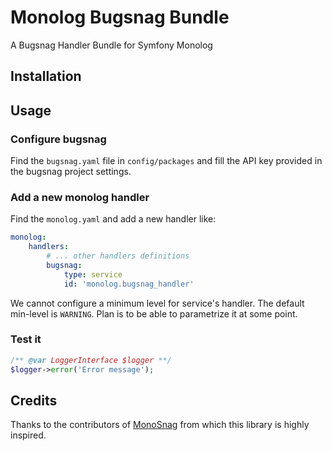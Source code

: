 # Monolog Bugsnag Bundle
A Bugsnag Handler Bundle for Symfony Monolog

## Installation

## Usage

### Configure bugsnag

Find the `bugsnag.yaml` file in `config/packages` and fill the API key provided in the bugsnag project settings.

### Add a new monolog handler

Find the `monolog.yaml` and add a new handler like:

```yaml
monolog:
    handlers:
        # ... other handlers definitions
        bugsnag:
            type: service
            id: 'monolog.bugsnag_handler'

```

We cannot configure a minimum level for service's handler. The default min-level is `WARNING`. Plan is to be able to parametrize it at some point.

### Test it

```php
/** @var LoggerInterface $logger **/
$logger->error('Error message');
```

## Credits

Thanks to the contributors of [MonoSnag](https://github.com/meadsteve/MonoSnag/) from which this library is highly inspired.
